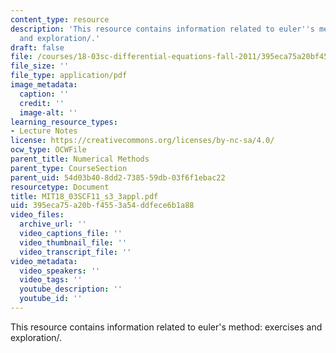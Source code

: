 ```yaml
---
content_type: resource
description: 'This resource contains information related to euler''s method: exercises
  and exploration/.'
draft: false
file: /courses/18-03sc-differential-equations-fall-2011/395eca75a20bf4553a54ddfece6b1a88_MIT18_03SCF11_s3_3appl.pdf
file_size: ''
file_type: application/pdf
image_metadata:
  caption: ''
  credit: ''
  image-alt: ''
learning_resource_types:
- Lecture Notes
license: https://creativecommons.org/licenses/by-nc-sa/4.0/
ocw_type: OCWFile
parent_title: Numerical Methods
parent_type: CourseSection
parent_uid: 54d03b40-8dd2-7385-59db-03f6f1ebac22
resourcetype: Document
title: MIT18_03SCF11_s3_3appl.pdf
uid: 395eca75-a20b-f455-3a54-ddfece6b1a88
video_files:
  archive_url: ''
  video_captions_file: ''
  video_thumbnail_file: ''
  video_transcript_file: ''
video_metadata:
  video_speakers: ''
  video_tags: ''
  youtube_description: ''
  youtube_id: ''
---
```

This resource contains information related to euler's method: exercises and exploration/.